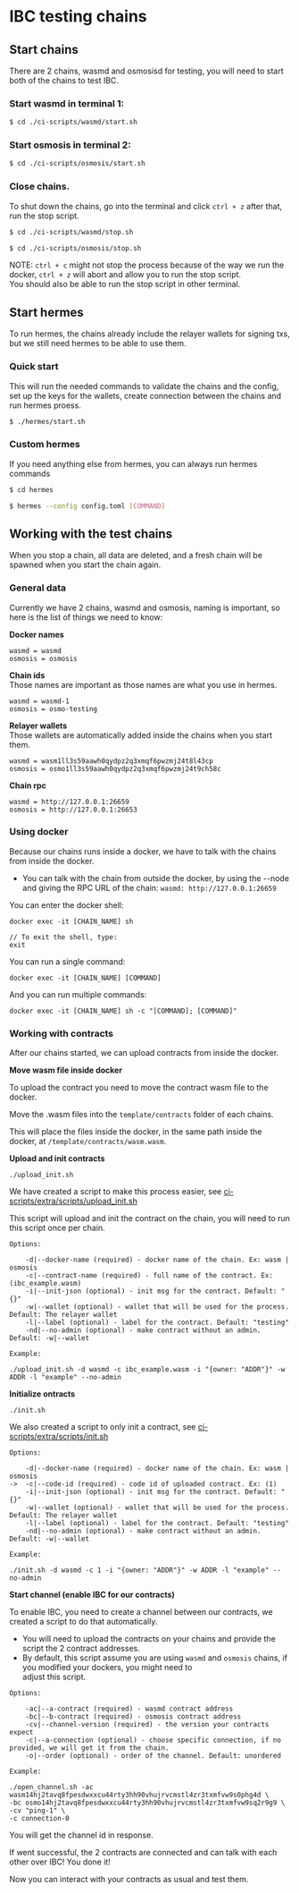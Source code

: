 # IBC testing chains

## Start chains

There are 2 chains, wasmd and osmosisd for testing, you will need to start both of the chains to test IBC.

### Start wasmd in terminal 1:

```bash
$ cd ./ci-scripts/wasmd/start.sh
```

### Start osmosis in terminal 2:

```bash
$ cd ./ci-scripts/osmosis/start.sh
```

### Close chains.

To shut down the chains, go into the terminal and click `ctrl + z` after that, run the stop script.

```bash
$ cd ./ci-scripts/wasmd/stop.sh
```

```bash
$ cd ./ci-scripts/osmosis/stop.sh
```

NOTE: `ctrl + c` might not stop the process because of the way we run the docker, `ctrl + z` will abort and allow you to run the stop script.  
You should also be able to run the stop script in other terminal.

## Start hermes

To run hermes, the chains already include the relayer wallets for signing txs, but we still need hermes to be able to use them.

### Quick start

This will run the needed commands to validate the chains and the config, set up the keys for the wallets, create connection between the chains and 
run hermes proess.

```bash
$ ./hermes/start.sh
```

### Custom hermes

If you need anything else from hermes, you can always run hermes commands

```bash
$ cd hermes

$ hermes --config config.toml [COMMAND]
```

## Working with the test chains

When you stop a chain, all data are deleted, and a fresh chain will be spawned when you start the chain again.  

### General data

Currently we have 2 chains, wasmd and osmosis, naming is important, so here is the list of things we need to know:

**Docker names**  

```
wasmd = wasmd  
osmosis = osmosis  
```

**Chain ids**  
Those names are important as those names are what you use in hermes.

```
wasmd = wasmd-1  
osmosis = osmo-testing
```

**Relayer wallets**  
Those wallets are automatically added inside the chains when you start them.

```
wasmd = wasm1ll3s59aawh0qydpz2q3xmqf6pwzmj24t8l43cp
osmosis = osmo1ll3s59aawh0qydpz2q3xmqf6pwzmj24t9ch58c
```

**Chain rpc**

```
wasmd = http://127.0.0.1:26659
osmosis = http://127.0.0.1:26653
```

### Using docker

Because our chains runs inside a docker, we have to talk with the chains from inside the docker.

* You can talk with the chain from outside the docker, by using the --node and giving the RPC URL of the chain: `wasmd: http://127.0.0.1:26659`

You can enter the docker shell:

```
docker exec -it [CHAIN_NAME] sh

// To exit the shell, type:
exit
```

You can run a single command:

```
docker exec -it [CHAIN_NAME] [COMMAND]
```

And you can run multiple commands:

```
docker exec -it [CHAIN_NAME] sh -c "[COMMAND]; [COMMAND]"
```

### Working with contracts

After our chains started, we can upload contracts from inside the docker.

**Move wasm file inside docker**

To upload the contract you need to move the contract wasm file to the docker.

Move the .wasm files into the `template/contracts` folder of each chains.

This will place the files inside the docker, in the same path inside the docker, at `/template/contracts/wasm.wasm`.

**Upload and init contracts**

`./upload_init.sh`

We have created a script to make this process easier, see [ci-scripts/extra/scripts/upload_init.sh](ci-scripts/extra/scripts/upload_init.sh)

This script will upload and init the contract on the chain, you will need to run this script once per chain.

`Options:`

```
    -d|--docker-name (required) - docker name of the chain. Ex: wasm | osmosis
    -c|--contract-name (required) - full name of the contract. Ex: (ibc_example.wasm)
    -i|--init-json (optional) - init msg for the contract. Default: "{}"
    -w|--wallet (optional) - wallet that will be used for the process. Default: The relayer wallet
    -l|--label (optional) - label for the contract. Default: "testing"
    -nd|--no-admin (optional) - make contract without an admin. Default: -w|--wallet
```

`Example:`

```
./upload_init.sh -d wasmd -c ibc_example.wasm -i "{owner: "ADDR"}" -w ADDR -l "example" --no-admin
```

**Initialize ontracts**

`./init.sh`

We also created a script to only init a contract, see [ci-scripts/extra/scripts/init.sh](ci-scripts/extra/scripts/init.sh)

`Options:`

```
    -d|--docker-name (required) - docker name of the chain. Ex: wasm | osmosis
->  -c|--code-id (required) - code id of uploaded contract. Ex: (1)
    -i|--init-json (optional) - init msg for the contract. Default: "{}"
    -w|--wallet (optional) - wallet that will be used for the process. Default: The relayer wallet
    -l|--label (optional) - label for the contract. Default: "testing"
    -nd|--no-admin (optional) - make contract without an admin. Default: -w|--wallet
```

`Example:`

```
./init.sh -d wasmd -c 1 -i "{owner: "ADDR"}" -w ADDR -l "example" --no-admin
```

**Start channel (enable IBC for our contracts)**

To enable IBC, you need to create a channel between our contracts, we created a script to do that automatically.

* You will need to upload the contracts on your chains and provide the script the 2 contract addresses.
* By default, this script assume you are using `wasmd` and `osmosis` chains, if you modified your dockers, you might need to  
    adjust this script.

`Options:`

```
    -ac|--a-contract (required) - wasmd contract address
    -bc|--b-contract (required) - osmosis contract address
    -cv|--channel-version (required) - the version your contracts expect
    -c|--a-connection (optional) - choose specific connection, if no provided, we will get it from the chain.
    -o|--order (optional) - order of the channel. Default: unordered
```

`Example:`

```
./open_channel.sh -ac wasm14hj2tavq8fpesdwxxcu44rty3hh90vhujrvcmstl4zr3txmfvw9s0phg4d \
-bc osmo14hj2tavq8fpesdwxxcu44rty3hh90vhujrvcmstl4zr3txmfvw9sq2r9g9 \
-cv "ping-1" \
-c connection-0
```

You will get the channel id in response.

If went successful, the 2 contracts are connected and can talk with each other over IBC! You done it!

Now you can interact with your contracts as usual and test them.